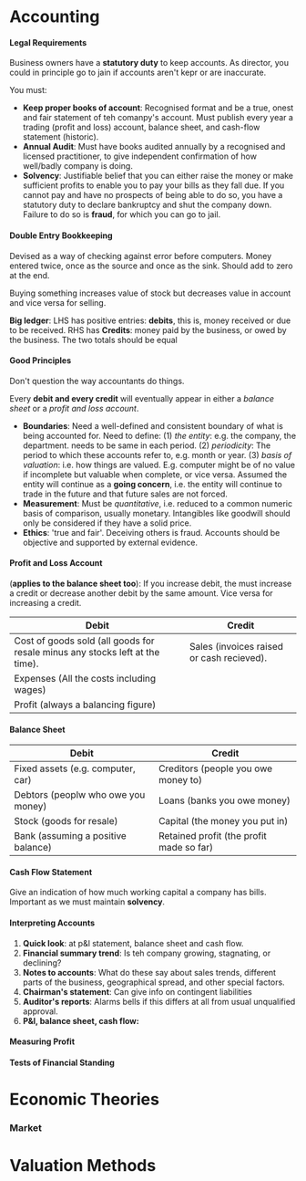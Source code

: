 
# Accounting


#### Legal Requirements

Business owners have a **statutory duty** to keep accounts. As director, you could in principle go to jain if accounts aren't kepr or are inaccurate.

You must:
- **Keep proper books of account**: Recognised format and be a true, onest and fair statement of teh comanpy's account. Must publish every year a trading (profit and loss) account, balance sheet, and cash-flow statement (historic).
- **Annual Audit**: Must have books audited annually by a recognised and licensed practitioner, to give independent confirmation of how well/badly company is doing.
- **Solvency**: Justifiable belief  that you can either raise the money or make sufficient profits to enable you to pay your bills as they fall due. If you cannot pay and have no prospects of being able to do so, you have a statutory duty to declare bankruptcy and shut the company down. Failure to do so is **fraud**, for which you can go to jail.

#### Double Entry Bookkeeping

Devised as a way of checking against error before computers. Money entered twice, once as the source and once as the sink. Should add to zero at the end.

Buying something increases value of stock but decreases value in account and vice versa for selling.

**Big ledger**: LHS has positive entries: **debits**, this is, money received or due to be received. RHS has **Credits**: money paid by the business, or owed by the business. The two totals should be equal

#### Good Principles

Don't question the way accountants do things.

Every **debit and every credit** will eventually appear in either a *balance sheet* or a 
*profit and loss account*.

- **Boundaries**: Need a well-defined and consistent boundary of what is being accounted for. Need to define: (1) *the entity*: e.g. the company, the department. needs to be same in each period. (2) *periodicity*: The period to which these accounts refer to, e.g. month or year. (3) *basis of valuation*: i.e. how things are valued. E.g. computer might be of no value if incomplete but valuable when complete, or vice versa. Assumed the entity will continue as a **going concern**, i.e. the entity will continue to trade in the future and that future sales are not forced.
- **Measurement**: Must be *quantitative*, i.e. reduced to a common numeric basis of comparison, usually monetary. Intangibles like goodwill should only be considered if they have a solid price.
- **Ethics**: 'true and fair'. Deceiving others is fraud. Accounts should be objective and supported by external evidence.

#### Profit and Loss Account
(**applies to the balance sheet too**): If you increase debit, the must increase a credit or decrease another debit by the same amount. Vice versa for increasing a credit.

| Debit                                                                        | Credit                                    |
|------------------------------------------------------------------------------|-------------------------------------------|
| Cost of goods sold (all goods for resale minus any stocks left at the time). | Sales (invoices raised or cash recieved). |
| Expenses (All the costs including wages)                                     |                                           |
| Profit (always a balancing figure)                                           |                                           |




#### Balance Sheet

| Debit                              | Credit                                   |
|------------------------------------|------------------------------------------|
| Fixed assets (e.g. computer, car)  | Creditors (people you owe money to)      |
| Debtors (peoplw who owe you money) | Loans (banks you owe money)              |
| Stock (goods for resale)           | Capital (the money you put in)           |
| Bank (assuming a positive balance) | Retained profit (the profit made so far) |


#### Cash Flow Statement

Give an indication of how much working capital a company has bills. Important as we must maintain **solvency**.

#### Interpreting Accounts

1. **Quick look**: at p&l statement, balance sheet and cash flow.
2. **Financial summary trend**: Is teh company growing, stagnating, or declining?
3. **Notes to accounts**: What do these say about sales trends, different parts of the business, geographical spread, and other special factors.
4. **Chairman's statement**: Can give info on contingent liabilities
5. **Auditor's reports**: Alarms bells if this differs at all from usual unqualified approval.
6. **P&l, balance sheet, cash flow:**

#### Measuring Profit

#### Tests of Financial Standing



# Economic Theories

### Market 


# Valuation Methods